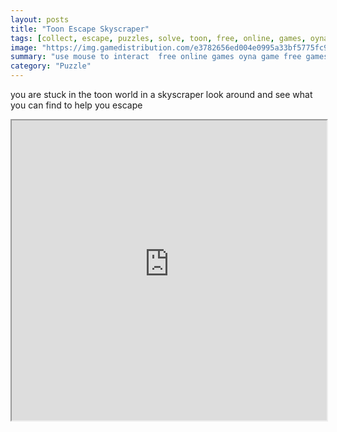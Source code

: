 ```yaml
---
layout: posts
title: "Toon Escape Skyscraper"
tags: [collect, escape, puzzles, solve, toon, free, online, games, oyna, game, free, games, play, play, games]
image: "https://img.gamedistribution.com/e3782656ed004e0995a33bf5775fc9ed.jpg"
summary: "use mouse to interact  free online games oyna game free games play play games"
category: "Puzzle"
---
```


you are stuck in the toon world in a skyscraper look around and see what you can find to help you escape

<iframe width="100%" height="480px;" src="https://flash.gamedistribution.com?game=e3782656ed004e0995a33bf5775fc9ed"></iframe>